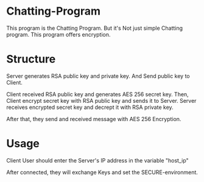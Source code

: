 # Chatting-Program

This program is the Chatting Program.
But it's Not just simple Chatting program.
This program offers encryption.

# Structure

Server generates RSA public key and private key.
And Send public key to Client.

Client received RSA public key and generates AES 256 secret key.
Then, Client encrypt secret key with RSA public key and sends it to Server.
Server receives encrypted secret key and decrept it with RSA private key.

After that, they send and received message with AES 256 Encryption.

# Usage

Client User should enter the Server's IP address in the variable "host_ip"

After connected, they will exchange Keys and set the SECURE-environment.

